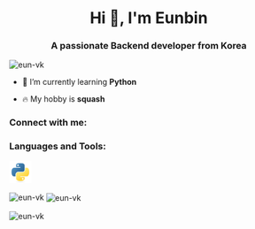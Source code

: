 <h1 align="center">Hi 👋, I'm Eunbin</h1>
<h3 align="center">A passionate Backend developer from Korea</h3>

<p align="left"> <img src="https://komarev.com/ghpvc/?username=eun-vk&label=Profile%20views&color=0e75b6&style=flat" alt="eun-vk" /> </p>

- 🌱 I’m currently learning **Python**

- 🔥 My hobby is **squash**

<h3 align="left">Connect with me:</h3>
<p align="left">
</p>

<h3 align="left">Languages and Tools:</h3>
<p align="left"> <a href="https://www.python.org" target="_blank" rel="noreferrer"> <img src="https://raw.githubusercontent.com/devicons/devicon/master/icons/python/python-original.svg" alt="python" width="40" height="40"/> </a> </p>

<p><img align="left" src="https://github-readme-stats.vercel.app/api/top-langs?username=eun-vk&show_icons=true&locale=en&layout=compact" alt="eun-vk" /></p>

<p>&nbsp;<img align="center" src="https://github-readme-stats.vercel.app/api?username=eun-vk&show_icons=true&locale=en" alt="eun-vk" /></p>

<p><img align="center" src="https://github-readme-streak-stats.herokuapp.com/?user=eun-vk&" alt="eun-vk" /></p>
